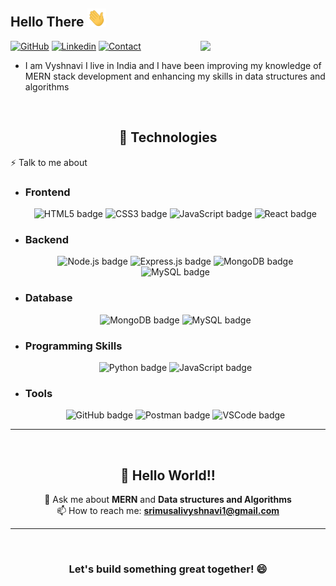<h2> Hello There <img src="https://raw.githubusercontent.com/ABSphreak/ABSphreak/master/gifs/Hi.gif" width="30px"></h2>

<img align="right" src="https://github.com/rajput2107/rajput2107/blob/master/Assets/Developer.gif" width='200'/>

[![GitHub](https://img.shields.io/badge/SUPPORT%20AT-GITHUB-purple?style=for-the-badge&logo=github)]([https://github.com/vyshnavisrimusali111](https://github.com/vyshnavisrimusali111)) [![Linkedin](https://img.shields.io/badge/MY%20PROFILE-Linkedin-skyblue?style=for-the-badge&logo=github)](https://linkedin.com/in/vyshnaviyadav/) 
 [![Contact](https://img.shields.io/badge/CONTACT-GMAIL-pink?style=for-the-badge&logo=gmail&logoColor=pink)](mailto:srimusalivyshnavi1@gmail.com)
 <br>

<ul>
 <li><p>I am Vyshnavi
I live in India and I have been improving my knowledge of MERN stack development and enhancing my skills in data structures and algorithms</p>
 </li>
</ul>
<br>
<h2 align="center">🚀 Technologies</h4>

 ⚡ Talk to me about
 <br>
<ul>
  <li>
    <h3>Frontend</h3>
    <p align="center">
      <img src="https://img.shields.io/badge/-HTML5-E34F26?style=for-the-badge&logo=html5&logoColor=ffffff" alt="HTML5 badge" />
      <img src="https://img.shields.io/badge/-CSS3-1572B6?style=for-the-badge&logo=css3&logoColor=ffffff" alt="CSS3 badge" />
      <img src="https://img.shields.io/badge/-JavaScript-F7DF1E?style=for-the-badge&logo=javascript&logoColor=000000" alt="JavaScript badge" />
      <img src="https://img.shields.io/badge/-React-61DAFB?style=for-the-badge&logo=react&logoColor=000000" alt="React badge" />
    </p>
  </li>

  <li>
    <h3>Backend</h3>
    <p align="center">
      <img src="https://img.shields.io/badge/-Node.js-339933?style=for-the-badge&logo=node.js&logoColor=ffffff" alt="Node.js badge" />
      <img src="https://img.shields.io/badge/-Express.js-000000?style=for-the-badge&logo=express&logoColor=ffffff" alt="Express.js badge" />
      <img src="https://img.shields.io/badge/-MongoDB-47A248?style=for-the-badge&logo=mongodb&logoColor=ffffff" alt="MongoDB badge" />
      <img src="https://img.shields.io/badge/-MySQL-4479A1?style=for-the-badge&logo=mysql&logoColor=ffffff" alt="MySQL badge" />
    </p>
  </li>

  <li>
    <h3 >Database</h3>
    <p align="center">
      <img src="https://img.shields.io/badge/-MongoDB-47A248?style=for-the-badge&logo=mongodb&logoColor=ffffff" alt="MongoDB badge" />
      <img src="https://img.shields.io/badge/-MySQL-4479A1?style=for-the-badge&logo=mysql&logoColor=ffffff" alt="MySQL badge" />
    </p>
  </li>

  <li>
    <h3>Programming Skills</h3>
    <p align="center">
      <img src="https://img.shields.io/badge/-Python-3776AB?style=for-the-badge&logo=python&logoColor=ffffff" alt="Python badge" />
       <img src="https://img.shields.io/badge/-JavaScript-F7DF1E?style=for-the-badge&logo=javascript&logoColor=000000" alt="JavaScript badge" />
    </p>
   
  </li>

  <li>
    <h3>Tools</h3>
    <p align="center">
      <img src="https://img.shields.io/badge/-GitHub-181717?style=for-the-badge&logo=github" alt="GitHub badge" />
      <img src="https://img.shields.io/badge/-Postman-FF6C37?style=for-the-badge&logo=postman&logoColor=white" alt="Postman badge" />
      <img src="https://img.shields.io/badge/-VS_Code-007ACC?style=for-the-badge&logo=visual-studio-code&logoColor=white" alt="VSCode badge" />
    </p>
  </li>
</ul>

---
<br>
<div align="center">

## 🤔 Hello World!! 
 💬 Ask me about <strong>MERN</strong> and <strong>Data structures and Algorithms</strong> <br>
 📫 How to reach me: <strong>srimusalivyshnavi1@gmail.com</strong>

</div>

---

<br>

<h3 align="center">Let's build something great together! 😄</h3>
